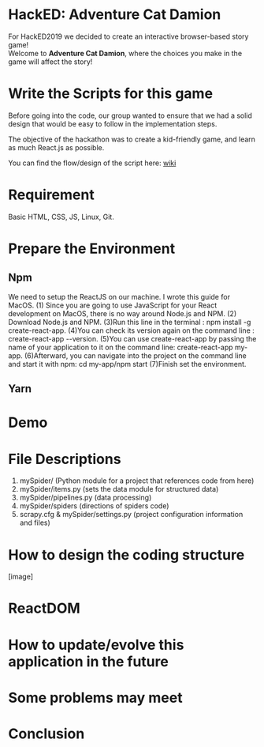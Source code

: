 # HackED: Adventure Cat Damion
For HackED2019 we decided to create an interactive browser-based story game!  
Welcome to **Adventure Cat Damion**, where the choices you make in the game will affect the story!  


# Write the Scripts for this game
Before going into the code, our group wanted to ensure that we had a solid design that would be easy to follow in the implementation steps. 

The objective of the hackathon was to create a kid-friendly game, and learn as much React.js as possible.

You can find the flow/design of the script here: [wiki](https://github.com/starryEcliipse/HackED2019/wiki) 


# Requirement
Basic HTML, CSS, JS, Linux, Git.


# Prepare the Environment
## Npm
We need to setup the ReactJS on our machine. I wrote this guide for MacOS.
(1) Since you are going to use JavaScript for your React development on MacOS, there is no way around Node.js and NPM. 
(2) Download Node.js and NPM.
(3)Run this line in the terminal : npm install -g create-react-app.
(4)You can check its version again on the command line : create-react-app --version.
(5)You can use create-react-app by passing the name of your application to it on the command line:
create-react-app my-app.
(6)Afterward, you can navigate into the project on the command line and start it with npm:
cd my-app/npm start
(7)Finish set the environment.


## Yarn

# Demo




# File Descriptions
1. mySpider/ (Python module for a project that references code from here)
2. mySpider/items.py (sets the data module for structured data)
3. mySpider/pipelines.py (data processing)
4. mySpider/spiders (directions of spiders code)
5. scrapy.cfg & mySpider/settings.py (project configuration information and files)


# How to design the coding structure
[image]


# ReactDOM



# How to update/evolve this application in the future


# Some problems may meet

# Conclusion 



